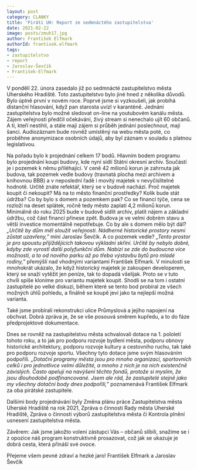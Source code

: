 ```yaml
---
layout: post
category: CLANKY
title: 'Piráti UH: Report ze sedmnáctého zastupitelstva'
date: 2021-02-22
image: posts/zmuh17.jpg
author: František Elfmark
authorId: frantisek.elfmark
tags: 
- zastupitelstvo
- report
- Jaroslav-Ševčík
- František-Elfmark
---
```

V pondělí 22. února zasedalo již po sedmnácté zastupitelstvo města Uherského Hradiště. Toto zastupitelstvo bylo jiné hned z několika důvodů. Bylo úplně první v novém roce. Poprvé jsme si vyzkoušeli, jak probíhá distanční hlasování, když pan starosta uvízl v karanténě. Jednání zastupitelstva bylo možné sledovat on-line na youtubovém kanálu města. Zájem veřejnosti předčil očekávání, živý stream si nenechalo ujít 60 občanů. A ti, kteří nestihli, a stále mají zájem si průběh jednání poslechnout, mají šanci. Audiozáznam bude rovněž umístěný na webu města poté, co proběhne anonymizace osobních údajů, aby byl záznam v souladu s platnou legislativou.

Na pořadu bylo k projednání celkem 17 bodů. Hlavním bodem programu bylo projednání koupi budovy, kde nyní sídlí Státní okresní archiv. Součástí je i pozemek k němu přiléhající. V ceně 42 milionů korun je zahrnuta jak budova, tak pozemek vedle budovy (travnatá plocha mezi archivem a knihovnou BBB) a v neposlední řadě i movitý majetek v nevyčíslitelné hodnotě. Určitě znáte refektář, který se v budově nachází. Proč majetek koupit či nekoupit? Má na to město finanční prostředky? Kolik bude stát údržba? Co by bylo s domem a pozemkem pak? Co se financí týče, cena se rozloží na deset splátek, ročně tedy město zaplatí 4,2 milionů korun. Minimálně do roku 2025 bude v budově sídlit archiv, platit nájem a základní údržbu, což část financí přinese zpět. Budova je ve velmi dobrém stavu a větší investice momentálně nepotřebuje. Co by ale s domem mělo být dál? *„Určitě by dům měl sloužit veřejnosti. Nádherné historické prostory nesmí zůstat uzavřeny,”* míní Jaroslav Ševčík. A co pozemek vedle? *„Tento prostor je pro spoustu přijíždějících takovou výkladní skříní. Určitě by nebylo dobré, kdyby zde vyrostl další polyfunkční dům. Nabízí se zde do budoucna více možností, a to od nového parku až po třeba výstavbu bytů pro mladé rodiny,”* přemýšlí nad vhodnými variantami František Elfmark. V minulosti se mnohokrát ukázalo, že když historický majetek je zakoupen developerem, který se snaží vytěžit jen peníze, tak to dopadá všelijak. Proto se v tuto chvíli spíše kloníme pro variantu majetek koupit. Shodli se na tom i ostatní zastupitelé po velké diskuzi, během které se tento bod probíral ze všech možných úhlů pohledu, a finálně se koupě jeví jako ta nejlepší možná varianta.

Také jsme probírali rekonstrukci ulice Průmyslová a jejího napojení na obchvat. Dobrá zpráva je, že se vše posouvá směrem kupředu, a to do fáze předprojektové dokumentace.

Dnes se rovněž na zastupitelstvu města schvalovali dotace na 1. pololetí tohoto roku, a to jak pro podporu rozvoje bydlení města, podporu obnovy historické architektury, podporu rozvoje kultury a cestovního ruchu, tak také pro podporu rozvoje sportu. Všechny tyto dotace jsme svým hlasováním podpořili. *„Dotační programy města jsou pro mnoho organizací, sportovních celků i pro jednotlivce velmi důležité, a mnoho z nich je na nich existenčně závislých. Často apeluji na navýšení těchto fondů, protože si myslím, že jsou dlouhodobě podfinancované. Jsem ale rád, že zastupitelé stejně jako my  všechny dotační body dnes podpořili,”* poznamenává František Elfmark za oba pirátské zastupitele.

Dalšími body projednávání byly Změna plánu práce Zastupitelstva města Uherské Hradiště na rok 2021, Zpráva o činnosti Rady města Uherské Hradiště, Zpráva o činnosti výborů zastupitelstva města či Kontrola plnění usnesení zastupitelstva města.
 
Závěrem: Jak jsme jakožto volení zástupci Vás – občanů slíbili, snažíme se i z opozice náš program konstruktivně prosazovat, což jak se ukazuje je dobrá cesta, která přináší své ovoce.

Přejeme všem pevné zdraví a hezké jaro!
František Elfmark a Jaroslav Ševčík
